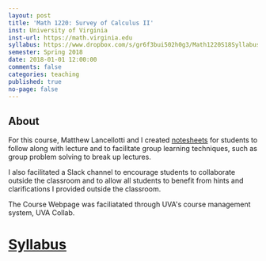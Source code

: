 ```yaml
---
layout: post
title: 'Math 1220: Survey of Calculus II'
inst: University of Virginia
inst-url: https://math.virginia.edu
syllabus: https://www.dropbox.com/s/gr6f3bui502h0g3/Math1220S18Syllabus.pdf?dl=0
semester: Spring 2018
date: 2018-01-01 12:00:00
comments: false
categories: teaching
published: true
no-page: false
---
```



About
---
For this course, Matthew Lancellotti and I created [notesheets](https://mareoraft.github.io/MATH-Calc/1220.html) for students to follow along with lecture and to facilitate group learning techniques, such as group problem solving to break up lectures.

I also facilitated a Slack channel to encourage students to collaborate outside the classroom and to allow all students to benefit from hints and clarifications I provided outside the classroom. 

The Course Webpage was faciliatated through UVA's course management system, UVA Collab.

[Syllabus](https://www.dropbox.com/s/gr6f3bui502h0g3/Math1220S18Syllabus.pdf?dl=0)
===
